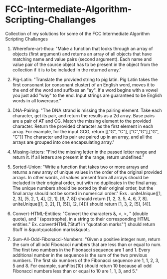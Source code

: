 # FCC-Intermediate-Algorithm-Scripting-Challanges
Collection of my solutions for some of the FCC Intermediate Algorithm Scripting Challanges

1. Wherefore-art-thou: "Make a function that looks through an array of objects (first argument) and returns an array of all objects that have matching name and value pairs (second argument). Each name and value pair of the source object has to be present in the object from the collection if it is to be included in the returned array."

2. Pig-Latin: "Translate the provided string to pig latin.  Pig Latin takes the first consonant (or consonant cluster) of an English word, moves it to the end of the word and suffixes an "ay".  If a word begins with a vowel you just add "way" to the end.  Input strings are guaranteed to be English words in all lowercase."

3. DNA-Pairing: "The DNA strand is missing the pairing element. Take each character, get its pair, and return the results as a 2d array.  Base pairs are a pair of AT and CG. Match the missing element to the provided character.  Return the provided character as the first element in each array.  For example, for the input GCG, return [["G", "C"], ["C","G"],["G", "C"]]  The character and its pair are paired up in an array, and all the arrays are grouped into one encapsulating array."

4. Missing-letters: "Find the missing letter in the passed letter range and return it.  If all letters are present in the range, return undefined."

5. Sorted-Union: "Write a function that takes two or more arrays and returns a new array of unique values in the order of the original provided arrays.  In other words, all values present from all arrays should be included in their original order, but with no duplicates in the final array.  The unique numbers should be sorted by their original order, but the final array should not be sorted in numerical order."  Exs . uniteUnique([1, 2, 3], [5, 2, 1, 4], [2, 1], [6, 7, 8]) should return [1, 2, 3, 5, 4, 6, 7, 8].  uniteUnique([1, 3, 2], [1, [5]], [2, [4]]) should return [1, 3, 2, [5], [4]].

6. Convert-HTML-Entities: "Convert the characters &, <, >, " (double quote), and ' (apostrophe), in a string to their corresponding HTML entities." Ex. convertHTML('Stuff in "quotation marks"') should return Stuff in &​quot;quotation marks&​quot;.

7. Sum-All-Odd-Fibonacci-Numbers: "Given a positive integer num, return the sum of all odd Fibonacci numbers that are less than or equal to num.  The first two numbers in the Fibonacci sequence are 1 and 1. Every additional number in the sequence is the sum of the two previous numbers. The first six numbers of the Fibonacci sequence are 1, 1, 2, 3, 5 and 8.  For example, sumFibs(10) should return 10 because all odd Fibonacci numbers less than or equal to 10 are 1, 1, 3, and 5."
